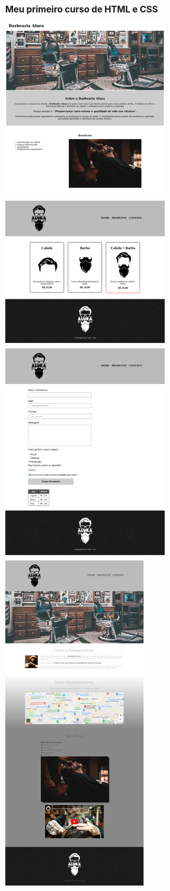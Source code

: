 # Meu primeiro curso de HTML e CSS

![home](./prints/print.png)

![produtos](./prints/produtos.png)

![formulario](./prints/printcurso3.png)

![paginicial](./prints/print4.png)